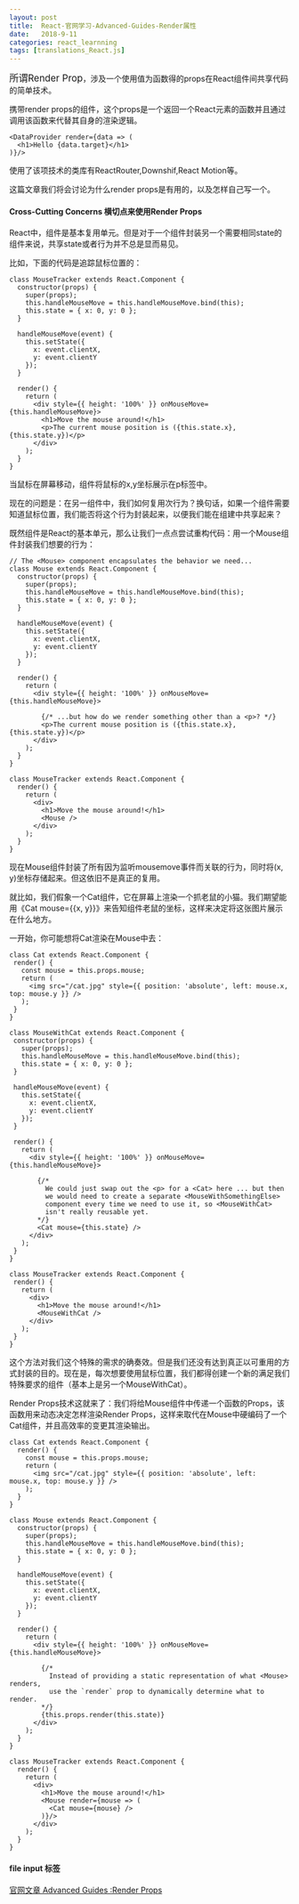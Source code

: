 ```yaml
---
layout: post
title:  React-官网学习-Advanced-Guides-Render属性
date:   2018-9-11
categories: react_learnning
tags: [translations_React.js]
---
```

<big>所谓Render Prop</big>，涉及一个使用值为函数得的props在React组件间共享代码的简单技术。

携带render props的组件，这个props是一个返回一个React元素的函数并且通过调用该函数来代替其自身的渲染逻辑。

```
<DataProvider render={data => (
  <h1>Hello {data.target}</h1>
)}/>

```

使用了该项技术的类库有ReactRouter,Downshif,React Motion等。

这篇文章我们将会讨论为什么render props是有用的，以及怎样自己写一个。


#### Cross-Cutting Concerns 横切点来使用Render Props

React中，组件是基本复用单元。但是对于一个组件封装另一个需要相同state的组件来说，共享state或者行为并不总是显而易见。

比如，下面的代码是追踪鼠标位置的：

```
class MouseTracker extends React.Component {
  constructor(props) {
    super(props);
    this.handleMouseMove = this.handleMouseMove.bind(this);
    this.state = { x: 0, y: 0 };
  }

  handleMouseMove(event) {
    this.setState({
      x: event.clientX,
      y: event.clientY
    });
  }

  render() {
    return (
      <div style={{ height: '100%' }} onMouseMove={this.handleMouseMove}>
        <h1>Move the mouse around!</h1>
        <p>The current mouse position is ({this.state.x}, {this.state.y})</p>
      </div>
    );
  }
}

```

当鼠标在屏幕移动，组件将鼠标的x,y坐标展示在p标签中。

现在的问题是：在另一组件中，我们如何复用次行为？换句话，如果一个组件需要知道鼠标位置，我们能否将这个行为封装起来，以便我们能在组建中共享起来？

既然组件是React的基本单元，那么让我们一点点尝试重构代码：用一个Mouse组件封装我们想要的行为：

```
// The <Mouse> component encapsulates the behavior we need...
class Mouse extends React.Component {
  constructor(props) {
    super(props);
    this.handleMouseMove = this.handleMouseMove.bind(this);
    this.state = { x: 0, y: 0 };
  }

  handleMouseMove(event) {
    this.setState({
      x: event.clientX,
      y: event.clientY
    });
  }

  render() {
    return (
      <div style={{ height: '100%' }} onMouseMove={this.handleMouseMove}>

        {/* ...but how do we render something other than a <p>? */}
        <p>The current mouse position is ({this.state.x}, {this.state.y})</p>
      </div>
    );
  }
}

class MouseTracker extends React.Component {
  render() {
    return (
      <div>
        <h1>Move the mouse around!</h1>
        <Mouse />
      </div>
    );
  }
}
```

现在Mouse组件封装了所有因为监听mousemove事件而关联的行为，同时将(x, y)坐标存储起来。但这依旧不是真正的复用。

就比如，我们假象一个Cat组件，它在屏幕上渲染一个抓老鼠的小猫。我们期望能用《Cat mouse={{x, y}}》来告知组件老鼠的坐标，这样来决定将这张图片展示在什么地方。

 一开始，你可能想将Cat渲染在Mouse中去：

 ```
class Cat extends React.Component {
  render() {
    const mouse = this.props.mouse;
    return (
      <img src="/cat.jpg" style={{ position: 'absolute', left: mouse.x, top: mouse.y }} />
    );
  }
}

class MouseWithCat extends React.Component {
  constructor(props) {
    super(props);
    this.handleMouseMove = this.handleMouseMove.bind(this);
    this.state = { x: 0, y: 0 };
  }

  handleMouseMove(event) {
    this.setState({
      x: event.clientX,
      y: event.clientY
    });
  }

  render() {
    return (
      <div style={{ height: '100%' }} onMouseMove={this.handleMouseMove}>

        {/*
          We could just swap out the <p> for a <Cat> here ... but then
          we would need to create a separate <MouseWithSomethingElse>
          component every time we need to use it, so <MouseWithCat>
          isn't really reusable yet.
        */}
        <Cat mouse={this.state} />
      </div>
    );
  }
}

class MouseTracker extends React.Component {
  render() {
    return (
      <div>
        <h1>Move the mouse around!</h1>
        <MouseWithCat />
      </div>
    );
  }
}

 ```

这个方法对我们这个特殊的需求的确奏效。但是我们还没有达到真正以可重用的方式封装的目的。现在是，每次想要使用鼠标位置，我们都得创建一个新的满足我们特殊要求的组件（基本上是另一个MouseWithCat）。

Render Props技术这就来了：我们将给Mouse组件中传递一个函数的Props，该函数用来动态决定怎样渲染Render Props，这样来取代在Mouse中硬编码了一个Cat组件，并且高效率的变更其渲染输出。

```
class Cat extends React.Component {
  render() {
    const mouse = this.props.mouse;
    return (
      <img src="/cat.jpg" style={{ position: 'absolute', left: mouse.x, top: mouse.y }} />
    );
  }
}

class Mouse extends React.Component {
  constructor(props) {
    super(props);
    this.handleMouseMove = this.handleMouseMove.bind(this);
    this.state = { x: 0, y: 0 };
  }

  handleMouseMove(event) {
    this.setState({
      x: event.clientX,
      y: event.clientY
    });
  }

  render() {
    return (
      <div style={{ height: '100%' }} onMouseMove={this.handleMouseMove}>

        {/*
          Instead of providing a static representation of what <Mouse> renders,
          use the `render` prop to dynamically determine what to render.
        */}
        {this.props.render(this.state)}
      </div>
    );
  }
}

class MouseTracker extends React.Component {
  render() {
    return (
      <div>
        <h1>Move the mouse around!</h1>
        <Mouse render={mouse => (
          <Cat mouse={mouse} />
        )}/>
      </div>
    );
  }
}

```
#### file input 标签



[官网文章 Advanced Guides :Render Props](https://reactjs.org/docs/render-props.html)


